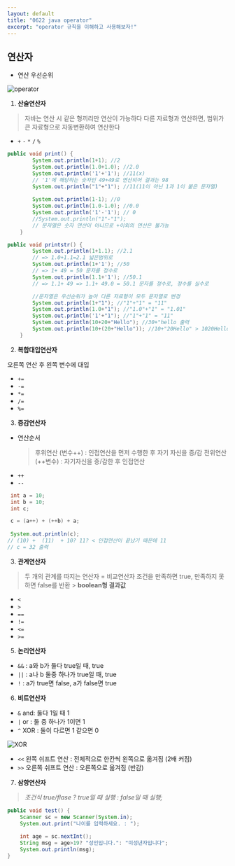 ```yaml
---
layout: default
title: "0622 java operator"
excerpt: "operator 규칙을 이해하고 사용해보자!"
---
```




## 연산자

- 연산 우선순위

![operator](https://user-images.githubusercontent.com/107900148/175861748-8f91d4c2-4806-4ddd-b7f5-eab5ed14f405.jpg)


1. **산술연산자**
> 자바는 연산 시 같은 형끼리만 연산이 가능하다
> 다른 자료형과 연산하면, 범위가 큰 자료형으로 자동변환하여 연산한다

- `+`  `-`  `*`  `/`  `%`


```java
public void print() {
		System.out.println(1+1); //2
		System.out.println(1.0+1.0); //2.0
		System.out.println('1'+'1'); //11(x)
		// '1'에 해당하는 숫자인 49+49로 연산되어 결과는 98
		System.out.println("1"+"1"); //11(11이 아닌 1과 1이 붙은 문자열)
		
		System.out.println(1-1); //0
		System.out.println(1.0-1.0); //0.0
		System.out.println('1'-'1'); // 0
		//System.out.println("1"-"1");
		// 문자열은 숫자 연산이 아니므로 +이외의 연산은 불가능	
	}
```



```java
public void printstr() {
		System.out.println(1+1.1); //2.1
		// => 1.0+1.1=2.1 넓은범위로
		System.out.println(1+'1'); //50
		// => 1+ 49 = 50 문자를 정수로
		System.out.println(1.1+'1'); //50.1
		// => 1.1+ 49 => 1.1+ 49.0 = 50.1 문자를 정수로, 정수를 실수로

 		//문자열은 우선순위가 높아 다른 자료형이 모두 문자열로 변경 
		System.out.println(1+"1"); //"1"+"1" = "11"
		System.out.println(1.0+"1"); //"1.0"+"1" = "1.01"
		System.out.println('1'+"1"); //"1"+"1" = "11"
		System.out.println(10+20+"Hello"); //30+"hello 출력
		System.out.println(10+(20+"Hello")); //10+"20Hello" > 1020Hello 출력
	}
```




2. **복합대입연산자**

오른쪽 연산 후 왼쪽 변수에 대입

- `+=`
- `-=`
- `*=`
- `/=`
- `%=`





3. **증감연산자**

- 연산순서
  > 후위연산 (변수++) : 인접연산을 먼저 수행한 후 자기 자신을 증/감
  > 전위연산 (++변수) : 자기자신을 증/감한 후 인접연산
- `++`
- `--`



```java
 int a = 10;
 int b = 10;
 int c;

 c = (a++) + (++b) + a;
 
 System.out.println(c);
// (10) +  (11)  + 10? 11? < 인접연산이 끝났기 때문에 11
// c = 32 출력
```



3. **관계연산자**

> 두 개의 관계를 따지는 연산자 = 비교연산자
> 조건을 만족하면 true, 만족하지 못하면 false를 반환 > **boolean형 결과값**

- `<`
- `>`
- `==`
- `!=`
- `<=`
- `>=`





5. **논리연산자**

- `&&` : a와 b가 둘다 true일 때, true
- `||` : a나 b 둘중 하나가 true일 때, true
- `!` : a가 true면 false, a가 false면 true





6. **비트연산자**

- `&` and: 둘다 1일 때 1
- `|` or : 둘 중 하나가 1이면 1
- `^` XOR : 둘이 다르면 1 같으면 0

![XOR](https://user-images.githubusercontent.com/107900148/175861260-7cae2752-e48b-47de-b7fe-01f402144c64.PNG)

- `<<` 왼쪽 쉬프트 연산 : 전체적으로 한칸씩 왼쪽으로 옮겨짐 (2배 커짐)
- `>>` 오른쪽 쉬프트 연산 : 오른쪽으로 옮겨짐 (반감)





7. **삼항연산자**

> *조건식 true/flase ? true일 때 실행 : false일 때 실행;*

```java
public void test() {
	Scanner sc = new Scanner(System.in);
	System.out.print("나이를 입력하세요. : ");
	
  	int age = sc.nextInt();
	String msg = age>19? "성인입니다.": "미성년자입니다";
  	System.out.println(msg);
}
```





